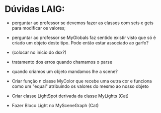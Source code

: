 # Dúvidas LAIG: #

* perguntar ao professor se devemos fazer as classes com sets e gets para modificar os valores;

* perguntar ao professor se MyGlobals faz sentido existir visto que só é criado um objeto deste tipo. Pode então estar associado ao garfo?

* <?xml version="1.0" encoding="UTF-16" standalone="yes"?> (colocar no inicio do dsx?)

* tratamento dos erros quando chamamos o parse

* quando criamos um objeto mandamos lhe a scene?

* Criar função n classe MyColor que recebe uma outra cor e funciona como um "equal" atribuindo os valores do mesmo ao nosso objeto

* Criar classe LightSpot derivada da classe MyLights (Cat)

* Fazer Bloco Light no MySceneGraph (Cat)